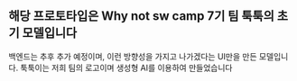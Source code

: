 ## 해당 프로토타입은 Why not sw camp 7기 팀 툭툭의 초기 모델입니다 ##
백엔드는 추후 추가 예정이며, 이런 방향성을 가지고 나가겠다는 UI만을 만든 모델입니다.
툭툭이는 저희 팀의 로고이며 생성형 AI를 이용하여 만들었습니다
